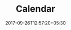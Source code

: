 ---
title: "Calendar"
date: 2017-09-26T12:57:20+05:30
draft: false
layout: calendar
property: "Casa Bella"
status: "In Process"
url: /rates-availability/calendar/casa-bella/
slug: "casa-bella/"

mainmenu:
 ratesavail: true
 calendar: true

---